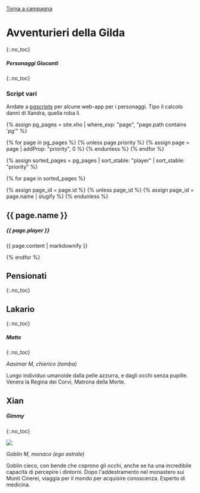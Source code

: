 [Torna a campagna](./campaign.md)

# Avventurieri della Gilda
{:.no_toc}

##### Personaggi Giocanti
{:.no_toc}

<div class="pctable">      
    <div class="cell willow"><a href="#willow" class="fill-div"></a></div>
    <div class="cell rath"><a href="#rath" class="fill-div"></a></div>
    <div class="cell xandra"><a href="#xandra" class="fill-div"></a></div>
    <div class="cell nikolaya"><a href="#nikolaya" class="fill-div"></a></div>
    <div class="cell kor"><a href="#kor" class="fill-div"></a></div>
    <div class="cell estia"><a href="#estia" class="fill-div"></a></div>
    <div class="cell kaizner"><a href="#kaizner" class="fill-div"></a></div>
    <div class="cell krieger"><a href="#krieger" class="fill-div"></a></div>
    <div class="cell kir"><a href="#kir" class="fill-div"></a></div>
    <div class="cell aris"><a href="#aris" class="fill-div"></a></div>
    <div class="cell kess"><a href="#kess" class="fill-div"></a></div>
    <!-- <div class="cell xian"><a href="#xian" class="fill-div"></a></div> -->
</div>

### Script vari

Andate a [pgscripts]({{site.baseurl}}/xho/pgscripts) per alcune web-app per i personaggi. Tipo il calcolo danni di Xandra, quella roba lì.

{% assign pg_pages = site.xho | where_exp: "page", "page.path contains 'pg'" %}

{% for page in pg_pages %}
{% unless page.priority %}
    {% assign page = page | addProp: "priority", 0 %}
{% endunless %}
{% endfor %}

{% assign sorted_pages = pg_pages | sort_stable: "player" | sort_stable: "priority" %}

{% for page in sorted_pages %}

{% assign page_id = page.id %}
{% unless page_id %}
    {% assign page_id = page.name | slugify %}
{% endunless %}

<section id="{{page.id}}" class="pcsection" markdown="1">

## {{ page.name }}

##### {{ page.player }}

{{ page.content | markdownify }}

</section>

{% endfor %}


## Pensionati
{:.no_toc}

## Lakario
{:.no_toc}

##### Matte
{:.no_toc}

*Aasimar M, chierico (tomba)*

Lungo individuo umanoide dalla pelle azzurra, e dagli occhi senza pupille.
Venera la Regina dei Corvi, Matrona della Morte.

## Xian

##### Gimmy
{:.no_toc}

![](../assets/img/pg/xian_faccia.webp)

*Goblin M, monaco (ego astrale)*

Goblin cieco, con bende che coprono gli occhi, anche se ha una incredibile
capacità di percepire i dintorni. Dopo l'addestramento nel monastero sui 
Monti Cinerei, viaggia per il mondo per acquisire conoscenza. 
Esperto di medicina.
